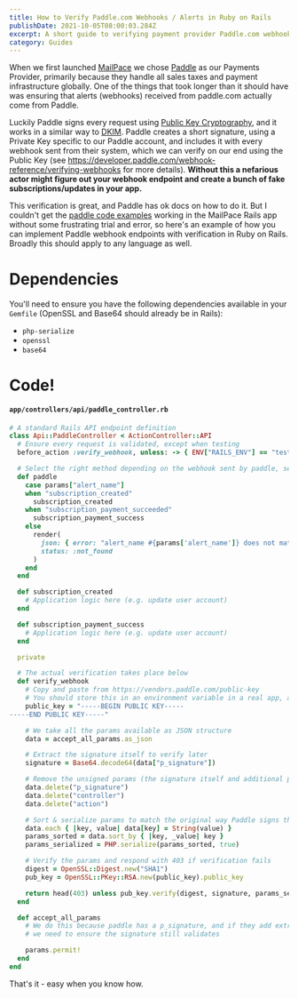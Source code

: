 ```yaml
---
title: How to Verify Paddle.com Webhooks / Alerts in Ruby on Rails
publishDate: 2021-10-05T08:00:03.284Z
excerpt: A short guide to verifying payment provider Paddle.com webhooks and alerts in Ruby on Rails
category: Guides
---
```


When we first launched [MailPace](https://mailpace.com) we chose [Paddle](https://paddle.com) as our Payments Provider, primarily because they handle all sales taxes and payment infrastructure globally. One of the things that took longer than it should have was ensuring that alerts (webhooks) received from paddle.com actually come from Paddle. 

Luckily Paddle signs every request using [Public Key Cryptography](https://en.wikipedia.org/wiki/Public-key_cryptography), and it works in a similar way to [DKIM](https://blog.mailpace.com/blog/whats-a-DKIM-record/). Paddle creates a short signature, using a Private Key specific to our Paddle account, and includes it with every webhook sent from their system, which we can verify on our end using the Public Key (see https://developer.paddle.com/webhook-reference/verifying-webhooks for more details). **Without this a nefarious actor might figure out your webhook endpoint and create a bunch of fake subscriptions/updates in your app.**

This verification is great, and Paddle has ok docs on how to do it. But I couldn't get the [paddle code examples](https://developer.paddle.com/webhook-reference/verifying-webhooks) working in the MailPace Rails app without some frustrating trial and error, so here's an example of how you can implement Paddle webhook endpoints with verification in Ruby on Rails. Broadly this should apply to any language as well.

# Dependencies

You'll need to ensure you have the following dependencies available in your `Gemfile` (OpenSSL and Base64 should already be in Rails):

- `php-serialize`
- `openssl`
- `base64`

# Code!

#### **`app/controllers/api/paddle_controller.rb`**
```ruby
# A standard Rails API endpoint definition
class Api::PaddleController < ActionController::API
  # Ensure every request is validated, except when testing
  before_action :verify_webhook, unless: -> { ENV["RAILS_ENV"] == "test" }

  # Select the right method depending on the webhook sent by paddle, see full list here https://developer.paddle.com/webhook-reference/
  def paddle
    case params["alert_name"]
    when "subscription_created"
      subscription_created
    when "subscription_payment_succeeded"
      subscription_payment_success
    else
      render(
        json: { error: "alert_name #{params['alert_name']} does not match a known webhook / alert" },
        status: :not_found
      )
    end
  end

  def subscription_created
    # Application logic here (e.g. update user account)
  end

  def subscription_payment_success
    # Application logic here (e.g. update user account)
  end

  private

  # The actual verification takes place below
  def verify_webhook
    # Copy and paste from https://vendors.paddle.com/public-key
    # You should store this in an environment variable in a real app, and note the line breaks / formatting which must match exactly
    public_key = "-----BEGIN PUBLIC KEY-----
-----END PUBLIC KEY-----"

    # We take all the params available as JSON structure
    data = accept_all_params.as_json

    # Extract the signature itself to verify later
    signature = Base64.decode64(data["p_signature"])

    # Remove the unsigned params (the signature itself and additional params from Rails)
    data.delete("p_signature")
    data.delete("controller")
    data.delete("action")

    # Sort & serialize params to match the original way Paddle signs the request
    data.each { |key, value| data[key] = String(value) }
    params_sorted = data.sort_by { |key, _value| key }
    params_serialized = PHP.serialize(params_sorted, true)

    # Verify the params and respond with 403 if verification fails
    digest = OpenSSL::Digest.new("SHA1")
    pub_key = OpenSSL::PKey::RSA.new(public_key).public_key

    return head(403) unless pub_key.verify(digest, signature, params_serialized)
  end

  def accept_all_params
    # We do this because paddle has a p_signature, and if they add extra params in the future
    # we need to ensure the signature still validates

    params.permit!
  end
end

```

That's it - easy when you know how.
